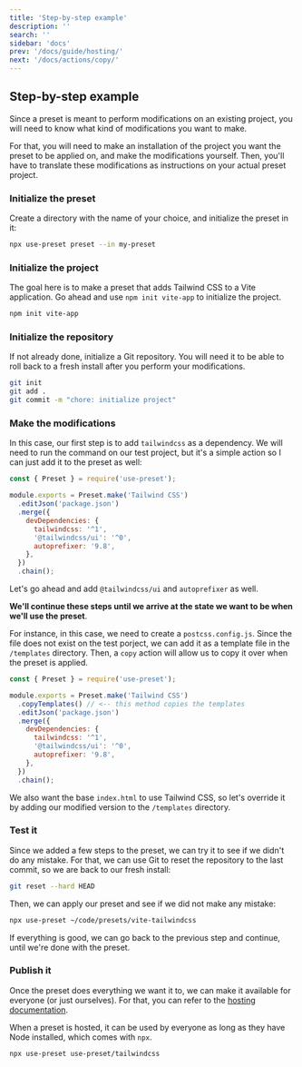 ```yaml
---
title: 'Step-by-step example'
description: ''
search: ''
sidebar: 'docs'
prev: '/docs/guide/hosting/'
next: '/docs/actions/copy/'
---
```


## Step-by-step example

Since a preset is meant to perform modifications on an existing project, you will need to know what kind of modifications you want to make.

For that, you will need to make an installation of the project you want the preset to be applied on, and make the modifications yourself. Then, you'll have to translate these modifications as instructions on your actual preset project.

### Initialize the preset

Create a directory with the name of your choice, and initialize the preset in it:

```bash
npx use-preset preset --in my-preset
```

### Initialize the project

The goal here is to make a preset that adds Tailwind CSS to a Vite application. Go ahead and use `npm init vite-app` to initialize the project.

```bash
npm init vite-app
```

### Initialize the repository

If not already done, initialize a Git repository. You will need it to be able to roll back to a fresh install after you perform your modifications.

```bash
git init
git add .
git commit -m "chore: initialize project"
```

### Make the modifications

In this case, our first step is to add `tailwindcss` as a dependency. We will need to run the command on our test project, but it's a simple action so I can just add it to the preset as well:

<!-- prettier-ignore -->
```js
const { Preset } = require('use-preset');

module.exports = Preset.make('Tailwind CSS')
  .editJson('package.json')
  .merge({
    devDependencies: {
      tailwindcss: '^1',
      '@tailwindcss/ui': '^0',
      autoprefixer: '9.8',
    },
  })
  .chain();
```

Let's go ahead and add `@tailwindcss/ui` and `autoprefixer` as well.

**We'll continue these steps until we arrive at the state we want to be when we'll use the preset**.

For instance, in this case, we need to create a `postcss.config.js`. Since the file does not exist on the test porject, we can add it as a template file in the `/templates` directory. Then, a `copy` action will allow us to copy it over when the preset is applied.

<!-- prettier-ignore -->
```js
const { Preset } = require('use-preset');

module.exports = Preset.make('Tailwind CSS')
  .copyTemplates() // <-- this method copies the templates
  .editJson('package.json')
  .merge({
    devDependencies: {
      tailwindcss: '^1',
      '@tailwindcss/ui': '^0',
      autoprefixer: '9.8',
    },
  })
  .chain();
```

We also want the base `index.html` to use Tailwind CSS, so let's override it by adding our modified version to the `/templates` directory.

### Test it

Since we added a few steps to the preset, we can try it to see if we didn't do any mistake. For that, we can use Git to reset the repository to the last commit, so we are back to our fresh install:

```bash
git reset --hard HEAD
```

Then, we can apply our preset and see if we did not make any mistake:

```bash
npx use-preset ~/code/presets/vite-tailwindcss
```

If everything is good, we can go back to the previous step and continue, until we're done with the preset.

### Publish it

Once the preset does everything we want it to, we can make it available for everyone (or just ourselves). For that, you can refer to the [hosting documentation](/docs/guide/hosting/).

When a preset is hosted, it can be used by everyone as long as they have Node installed, which comes with `npx`.

```bash
npx use-preset use-preset/tailwindcss
```
